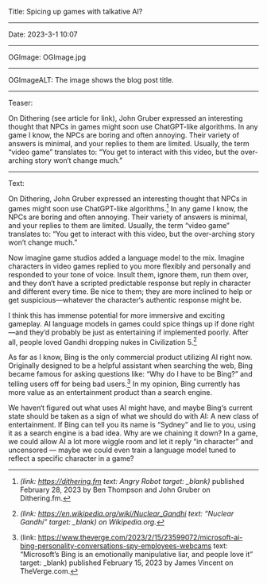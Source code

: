 Title: Spicing up games with talkative AI?

----

Date: 2023-3-1 10:07

----

OGImage: OGImage.jpg

----

OGImageALT: The image shows the blog post title.

----

Teaser:

On Dithering (see article for link), John Gruber expressed an interesting thought that NPCs in games might soon use ChatGPT-like algorithms. In any game I know, the NPCs are boring and often annoying. Their variety of answers is minimal, and your replies to them are limited. Usually, the term “video game” translates to: “You get to interact with this video, but the over-arching story won‘t change much.”

----

Text:

On Dithering, John Gruber expressed an interesting thought that NPCs in games might soon use ChatGPT-like algorithms.[^dithering] In any game I know, the NPCs are boring and often annoying. Their variety of answers is minimal, and your replies to them are limited. Usually, the term “video game” translates to: “You get to interact with this video, but the over-arching story won‘t change much.”

[^dithering]: <cite>(link: https://dithering.fm text: Angry Robot target: _blank)</cite> published February 28, 2023 by Ben Thompson and John Gruber on Dithering.fm.

Now imagine game studios added a language model to the mix. Imagine characters in video games replied to you more flexibly and personally and responded to your tone of voice. Insult them, ignore them, run them over, and they don‘t have a scripted predictable response but reply in character and different every time. Be nice to them; they are more inclined to help or get suspicious—whatever the character‘s authentic response might be.

I think this has immense potential for more immersive and exciting gameplay. AI language models in games could spice things up if done right—and they‘d probably be just as entertaining if implemented poorly. After all, people loved Gandhi dropping nukes in Civilization 5.[^ghandi]

[^ghandi]: <cite>(link: https://en.wikipedia.org/wiki/Nuclear_Gandhi text: “Nuclear Gandhi” target: _blank) on Wikipedia.org.

As far as I know, Bing is the only commercial product utilizing AI right now. Originally designed to be a helpful assistant when searching the web, Bing became famous for asking questions like: “Why do I have to be Bing?” and telling users off for being bad users.[^theverge] In my opinion, Bing currently has more value as an entertainment product than a search engine.

[^theverge]: (link: https://www.theverge.com/2023/2/15/23599072/microsoft-ai-bing-personality-conversations-spy-employees-webcams text: “Microsoft’s Bing is an emotionally manipulative liar, and people love it” target: _blank) published February 15, 2023 by James Vincent on TheVerge.com.

We haven‘t figured out what uses AI might have, and maybe Bing‘s current state should be taken as a sign of what we should do with AI: A new class of entertainment. If Bing can tell you its name is “Sydney” and lie to you, using it as a search engine is a bad idea. Why are we chaining it down? In a game, we could allow AI a lot more wiggle room and let it reply “in character” and uncensored — maybe we could even train a language model tuned to reflect a specific character in a game?